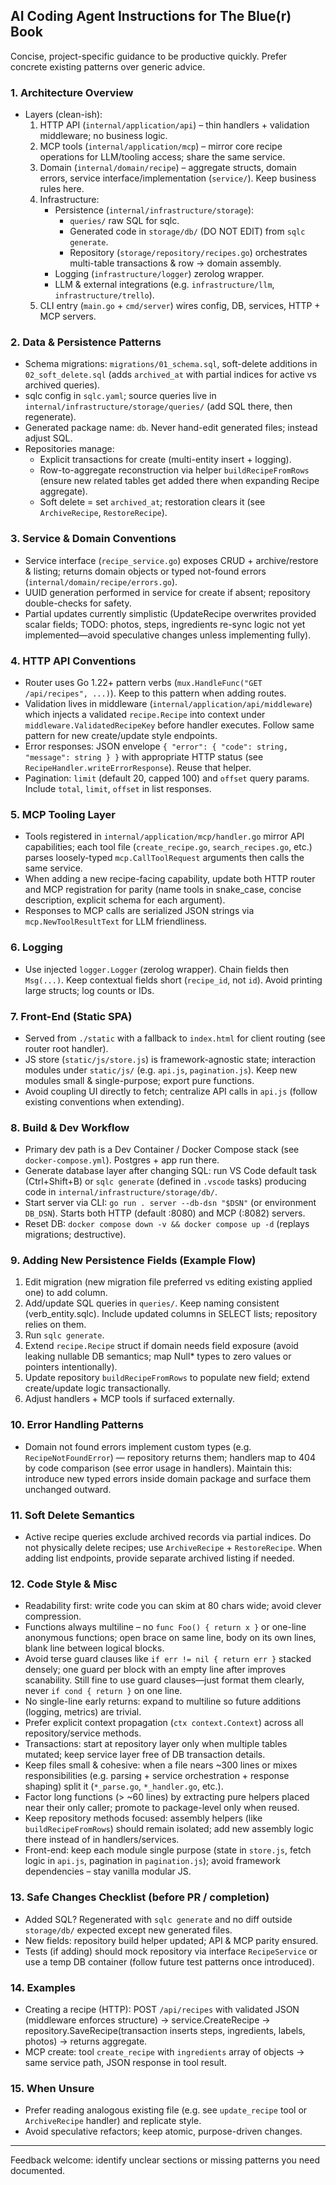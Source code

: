 ## AI Coding Agent Instructions for The Blue(r) Book

Concise, project-specific guidance to be productive quickly. Prefer concrete existing patterns over generic advice.

### 1. Architecture Overview
- Layers (clean-ish):
	1. HTTP API (`internal/application/api`) – thin handlers + validation middleware; no business logic.
	2. MCP tools (`internal/application/mcp`) – mirror core recipe operations for LLM/tooling access; share the same service.
	3. Domain (`internal/domain/recipe`) – aggregate structs, domain errors, service interface/implementation (`service/`). Keep business rules here.
	4. Infrastructure:
		 - Persistence (`internal/infrastructure/storage`):
			 - `queries/` raw SQL for sqlc.
			 - Generated code in `storage/db/` (DO NOT EDIT) from `sqlc generate`.
			 - Repository (`storage/repository/recipes.go`) orchestrates multi-table transactions & row → domain assembly.
		 - Logging (`infrastructure/logger`) zerolog wrapper.
		 - LLM & external integrations (e.g. `infrastructure/llm`, `infrastructure/trello`).
	5. CLI entry (`main.go` + `cmd/server`) wires config, DB, services, HTTP + MCP servers.

### 2. Data & Persistence Patterns
- Schema migrations: `migrations/01_schema.sql`, soft-delete additions in `02_soft_delete.sql` (adds `archived_at` with partial indices for active vs archived queries).
- sqlc config in `sqlc.yaml`; source queries live in `internal/infrastructure/storage/queries/` (add SQL there, then regenerate).
- Generated package name: `db`. Never hand-edit generated files; instead adjust SQL.
- Repositories manage:
	- Explicit transactions for create (multi-entity insert + logging).
	- Row-to-aggregate reconstruction via helper `buildRecipeFromRows` (ensure new related tables get added there when expanding Recipe aggregate).
	- Soft delete = set `archived_at`; restoration clears it (see `ArchiveRecipe`, `RestoreRecipe`).

### 3. Service & Domain Conventions
- Service interface (`recipe_service.go`) exposes CRUD + archive/restore & listing; returns domain objects or typed not-found errors (`internal/domain/recipe/errors.go`).
- UUID generation performed in service for create if absent; repository double-checks for safety.
- Partial updates currently simplistic (UpdateRecipe overwrites provided scalar fields; TODO: photos, steps, ingredients re-sync logic not yet implemented—avoid speculative changes unless implementing fully).

### 4. HTTP API Conventions
- Router uses Go 1.22+ pattern verbs (`mux.HandleFunc("GET /api/recipes", ...)`). Keep to this pattern when adding routes.
- Validation lives in middleware (`internal/application/api/middleware`) which injects a validated `recipe.Recipe` into context under `middleware.ValidatedRecipeKey` before handler executes. Follow same pattern for new create/update style endpoints.
- Error responses: JSON envelope `{ "error": { "code": string, "message": string } }` with appropriate HTTP status (see `RecipeHandler.writeErrorResponse`). Reuse that helper.
- Pagination: `limit` (default 20, capped 100) and `offset` query params. Include `total`, `limit`, `offset` in list responses.

### 5. MCP Tooling Layer
- Tools registered in `internal/application/mcp/handler.go` mirror API capabilities; each tool file (`create_recipe.go`, `search_recipes.go`, etc.) parses loosely-typed `mcp.CallToolRequest` arguments then calls the same service.
- When adding a new recipe-facing capability, update both HTTP router and MCP registration for parity (name tools in snake_case, concise description, explicit schema for each argument).
- Responses to MCP calls are serialized JSON strings via `mcp.NewToolResultText` for LLM friendliness.

### 6. Logging
- Use injected `logger.Logger` (zerolog wrapper). Chain fields then `Msg(...)`. Keep contextual fields short (`recipe_id`, not `id`). Avoid printing large structs; log counts or IDs.

### 7. Front-End (Static SPA)
- Served from `./static` with a fallback to `index.html` for client routing (see router root handler).
- JS store (`static/js/store.js`) is framework-agnostic state; interaction modules under `static/js/` (e.g. `api.js`, `pagination.js`). Keep new modules small & single-purpose; export pure functions.
- Avoid coupling UI directly to fetch; centralize API calls in `api.js` (follow existing conventions when extending).

### 8. Build & Dev Workflow
- Primary dev path is a Dev Container / Docker Compose stack (see `docker-compose.yml`). Postgres + app run there.
- Generate database layer after changing SQL: run VS Code default task (Ctrl+Shift+B) or `sqlc generate` (defined in `.vscode` tasks) producing code in `internal/infrastructure/storage/db/`.
- Start server via CLI: `go run . server --db-dsn "$DSN"` (or environment `DB_DSN`). Starts both HTTP (default :8080) and MCP (:8082) servers.
- Reset DB: `docker compose down -v && docker compose up -d` (replays migrations; destructive).

### 9. Adding New Persistence Fields (Example Flow)
1. Edit migration (new migration file preferred vs editing existing applied one) to add column.
2. Add/update SQL queries in `queries/`. Keep naming consistent (verb_entity.sqlc). Include updated columns in SELECT lists; repository relies on them.
3. Run `sqlc generate`.
4. Extend `recipe.Recipe` struct if domain needs field exposure (avoid leaking nullable DB semantics; map Null* types to zero values or pointers intentionally).
5. Update repository `buildRecipeFromRows` to populate new field; extend create/update logic transactionally.
6. Adjust handlers + MCP tools if surfaced externally.

### 10. Error Handling Patterns
- Domain not found errors implement custom types (e.g. `RecipeNotFoundError`) — repository returns them; handlers map to 404 by code comparison (see error usage in handlers). Maintain this: introduce new typed errors inside domain package and surface them unchanged outward.

### 11. Soft Delete Semantics
- Active recipe queries exclude archived records via partial indices. Do not physically delete recipes; use `ArchiveRecipe` + `RestoreRecipe`. When adding list endpoints, provide separate archived listing if needed.

### 12. Code Style & Misc
- Readability first: write code you can skim at 80 chars wide; avoid clever compression.
- Functions always multiline – no `func Foo() { return x }` or one-line anonymous functions; open brace on same line, body on its own lines, blank line between logical blocks.
- Avoid terse guard clauses like `if err != nil { return err }` stacked densely; one guard per block with an empty line after improves scanability. Still fine to use guard clauses—just format them clearly, never `if cond { return }` on one line.
- No single-line early returns: expand to multiline so future additions (logging, metrics) are trivial.
- Prefer explicit context propagation (`ctx context.Context`) across all repository/service methods.
- Transactions: start at repository layer only when multiple tables mutated; keep service layer free of DB transaction details.
- Keep files small & cohesive: when a file nears ~300 lines or mixes responsibilities (e.g. parsing + service orchestration + response shaping) split it (`*_parse.go`, `*_handler.go`, etc.).
- Factor long functions (> ~60 lines) by extracting pure helpers placed near their only caller; promote to package-level only when reused.
- Keep repository methods focused: assembly helpers (like `buildRecipeFromRows`) should remain isolated; add new assembly logic there instead of in handlers/services.
- Front-end: keep each module single purpose (state in `store.js`, fetch logic in `api.js`, pagination in `pagination.js`); avoid framework dependencies – stay vanilla modular JS.

### 13. Safe Changes Checklist (before PR / completion)
- Added SQL? Regenerated with `sqlc generate` and no diff outside `storage/db/` expected except new generated files.
- New fields: repository build helper updated; API & MCP parity ensured.
- Tests (if adding) should mock repository via interface `RecipeService` or use a temp DB container (follow future test patterns once introduced).

### 14. Examples
- Creating a recipe (HTTP): POST `/api/recipes` with validated JSON (middleware enforces structure) → service.CreateRecipe → repository.SaveRecipe(transaction inserts steps, ingredients, labels, photos) → returns aggregate.
- MCP create: tool `create_recipe` with `ingredients` array of objects → same service path, JSON response in tool result.

### 15. When Unsure
- Prefer reading analogous existing file (e.g. see `update_recipe` tool or `ArchiveRecipe` handler) and replicate style.
- Avoid speculative refactors; keep atomic, purpose-driven changes.

---
Feedback welcome: identify unclear sections or missing patterns you need documented.
